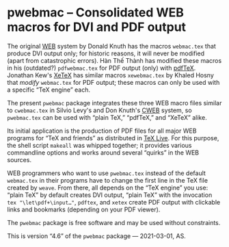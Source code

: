 # pwebmac – Consolidated WEB macros for DVI and PDF output

The original [WEB](https://ctan.org/pkg/web) system by Donald Knuth has the
macros `webmac.tex` that produce DVI output only; for historic reasons, it
will never be modified (apart from catastrophic errors).
Hàn Thế Thành has modified these macros in his (outdated?) `pdfwebmac.tex` for
PDF output (only) with [pdfTeX](https://ctan.org/pkg/pdftex).
Jonathan Kew's [XeTeX](https://ctan.org/pkg/xetex) has similar macros
`xewebmac.tex` by Khaled Hosny that _modify_ `webmac.tex` for PDF output;
these macros can only be used with a specific “TeX engine” each.

The present `pwebmac` package integrates these three WEB macro files similar
to `cwebmac.tex` in Silvio Levy's and Don Knuth's
[CWEB](https://ctan.org/pkg/cweb) system, so `pwebmac.tex` can be used with
“plain TeX,” “pdfTeX,” and “XeTeX” alike.

Its initial application is the production of PDF files for all major WEB
programs for “TeX and friends” as distributed in
[TeX Live](https://www.tug.org/texlive).  For this purpose, the shell script
`makeall` was whipped together; it provides various commandline options and
works around several “quirks” in the WEB sources.

WEB programmers who want to use `pwebmac.tex` instead of the default
`webmac.tex` in their programs have to change the first line in the TeX file
created by `weave`.  From there, all depends on the “TeX engine” you use:
“plain TeX” by default creates DVI output, “plain TeX” with the invocation
`tex "\let\pdf+\input…"`, `pdftex`, and `xetex` create PDF output with
clickable links and bookmarks (depending on your PDF viewer).

The `pwebmac` package is free software and may be used without constraints.

This is version “4.6” of the `pwebmac` package — 2021-03-01, AS.
